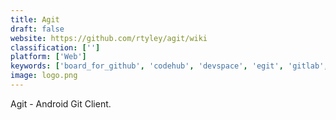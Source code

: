 ```yaml
---
title: Agit
draft: false 
website: https://github.com/rtyley/agit/wiki
classification: ['']
platform: ['Web']
keywords: ['board_for_github', 'codehub', 'devspace', 'egit', 'gitlab', 'gitblit', 'gitfox', 'gitwin', 'pocket_git', 'rancher', 'smartgit', 'source_ios', 'sourcetree', 'surround_scm', 'swifthub', 'thermal', 'upsource', 'working_copy', 'git-cola', 'gitg', 'gitti', 'ioctocat']
image: logo.png
---
```

Agit - Android Git Client.